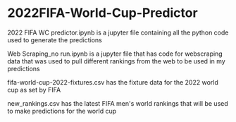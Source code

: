 # 2022FIFA-World-Cup-Predictor

2022 FIFA WC predictor.ipynb is a jupyter file containing all the python code used to generate the predictions

Web Scraping_no run.ipynb is a jupyter file that has code for webscraping data that was used to pull different rankings from the web to be used in my predictions 

fifa-world-cup-2022-fixtures.csv has the fixture data for the 2022 world cup as set by FIFA

new_rankings.csv has the latest FIFA men's world rankings that will be used to make predictions for the world cup

